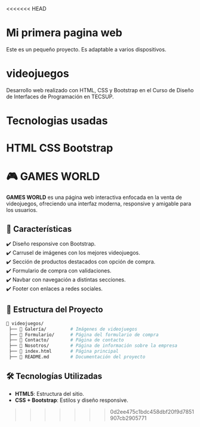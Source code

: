 <<<<<<< HEAD
# Mi primera pagina web
Este es un pequeño proyecto.
Es adaptable a varios dispositivos.

# videojuegos
Desarrollo web realizado con HTML, CSS y Bootstrap en el Curso de Diseño de Interfaces de Programación en TECSUP.

# Tecnologias usadas
HTML
CSS
Bootstrap
=======
# 🎮 GAMES WORLD

**GAMES WORLD** es una página web interactiva enfocada en la venta de videojuegos, ofreciendo una interfaz moderna, responsive y amigable para los usuarios.

## 📌 Características  
✔️ Diseño responsive con Bootstrap.  
✔️ Carrusel de imágenes con los mejores videojuegos.  
✔️ Sección de productos destacados con opción de compra.  
✔️ Formulario de compra con validaciones.  
✔️ Navbar con navegación a distintas secciones.  
✔️ Footer con enlaces a redes sociales.  

## 📁 Estructura del Proyecto  

```bash
📂 videojuegos/
 ├── 📂 Galería/         # Imágenes de videojuegos
 ├── 📂 Formulario/      # Página del formulario de compra
 ├── 📂 Contacto/        # Página de contacto
 ├── 📂 Nosotros/        # Página de información sobre la empresa
 ├── 📄 index.html       # Página principal
 ├── 📄 README.md        # Documentación del proyecto

```
## 🛠️ Tecnologías Utilizadas  
- **HTML5**: Estructura del sitio.  
- **CSS + Bootstrap**: Estilos y diseño responsive.  

>>>>>>> 0d2ee475c1bdc458dbf20f9d7851907cb2905771
